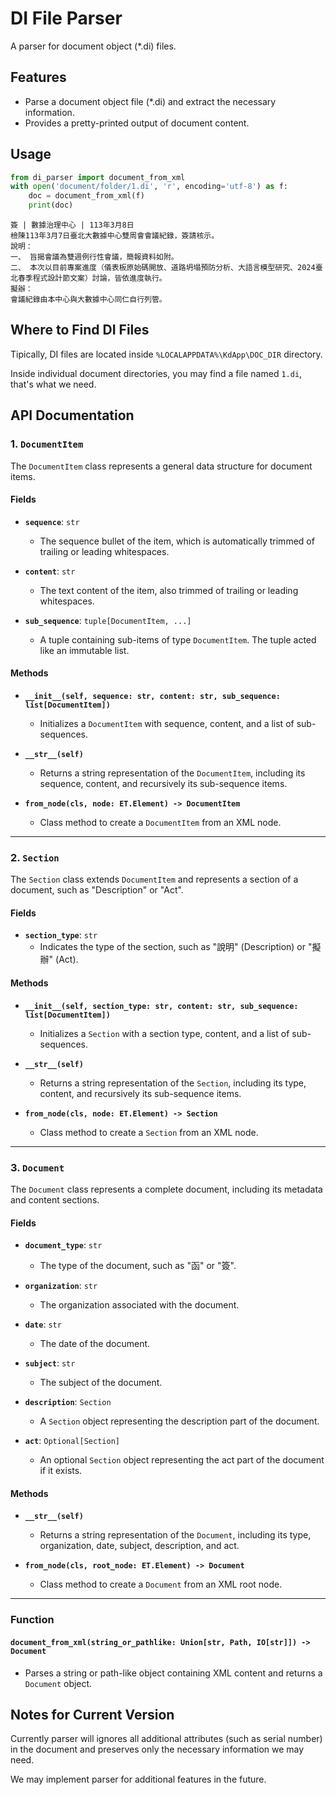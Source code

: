 # DI File Parser
A parser for document object (*.di) files.

## Features
- Parse a document object file (*.di) and extract the necessary information.
- Provides a pretty-printed output of document content.

## Usage
```python
from di_parser import document_from_xml
with open('document/folder/1.di', 'r', encoding='utf-8') as f:
    doc = document_from_xml(f)
    print(doc)
```
```
簽 | 數據治理中心 | 113年3月8日
檢陳113年3月7日臺北大數據中心雙周會會議紀錄，簽請核示。
說明：
一、 旨揭會議為雙週例行性會議，簡報資料如附。
二、 本次以目前專案進度（儀表板原始碼開放、道路坍塌預防分析、大語言模型研究、2024臺北春季程式設計節文案）討論，皆依進度執行。
擬辦：
會議紀錄由本中心與大數據中心同仁自行列管。
```

## Where to Find DI Files
Tipically, DI files are located inside `%LOCALAPPDATA%\KdApp\DOC_DIR` directory.

Inside individual document directories, you may find a file named `1.di`, that's what we need.

## API Documentation

### 1. `DocumentItem`

The `DocumentItem` class represents a general data structure for document items.

#### Fields

- **`sequence`**: `str`
  - The sequence bullet of the item, which is automatically trimmed of trailing or leading whitespaces.

- **`content`**: `str`
  - The text content of the item, also trimmed of trailing or leading whitespaces.

- **`sub_sequence`**: `tuple[DocumentItem, ...]`
  - A tuple containing sub-items of type `DocumentItem`. The tuple acted like an immutable list.

#### Methods

- **`__init__(self, sequence: str, content: str, sub_sequence: list[DocumentItem])`**
  - Initializes a `DocumentItem` with sequence, content, and a list of sub-sequences.

- **`__str__(self)`**
  - Returns a string representation of the `DocumentItem`, including its sequence, content, and recursively its sub-sequence items.

- **`from_node(cls, node: ET.Element) -> DocumentItem`**
  - Class method to create a `DocumentItem` from an XML node.

---

### 2. `Section`

The `Section` class extends `DocumentItem` and represents a section of a document, such as "Description" or "Act".

#### Fields

- **`section_type`**: `str`
  - Indicates the type of the section, such as "說明" (Description) or "擬辦" (Act).

#### Methods

- **`__init__(self, section_type: str, content: str, sub_sequence: list[DocumentItem])`**
  - Initializes a `Section` with a section type, content, and a list of sub-sequences.

- **`__str__(self)`**
  - Returns a string representation of the `Section`, including its type, content, and recursively its sub-sequence items.

- **`from_node(cls, node: ET.Element) -> Section`**
  - Class method to create a `Section` from an XML node.

---

### 3. `Document`

The `Document` class represents a complete document, including its metadata and content sections.

#### Fields

- **`document_type`**: `str`
  - The type of the document, such as "函" or "簽".

- **`organization`**: `str`
  - The organization associated with the document.

- **`date`**: `str`
  - The date of the document.

- **`subject`**: `str`
  - The subject of the document.

- **`description`**: `Section`
  - A `Section` object representing the description part of the document.

- **`act`**: `Optional[Section]`
  - An optional `Section` object representing the act part of the document if it exists.

#### Methods

- **`__str__(self)`**
  - Returns a string representation of the `Document`, including its type, organization, date, subject, description, and act.

- **`from_node(cls, root_node: ET.Element) -> Document`**
  - Class method to create a `Document` from an XML root node.

---

### Function

#### `document_from_xml(string_or_pathlike: Union[str, Path, IO[str]]) -> Document`

- Parses a string or path-like object containing XML content and returns a `Document` object.

## Notes for Current Version
Currently parser will ignores all additional attributes (such as serial number) in the document and preserves only the necessary information we may need.

We may implement parser for additional features in the future.

